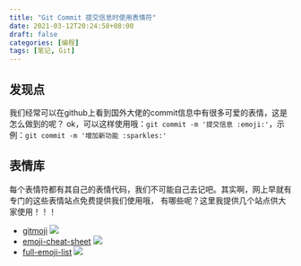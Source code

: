 ```yaml
---
title: "Git Commit 提交信息时使用表情符"
date: 2021-03-12T20:24:58+08:00
draft: false
categories: [编程]
tags: [笔记, Git]
---
```


## 发现点
我们经常可以在github上看到国外大佬的commit信息中有很多可爱的表情，这是怎么做到的呢？
ok，可以这样使用哦：`git commit -m '提交信息 :emoji:'`，示例：`git commit -m '增加新功能 :sparkles:'`

## 表情库
每个表情符都有其自己的表情代码，我们不可能自己去记吧。其实啊，网上早就有专门的这些表情站点免费提供我们使用哦，
有哪些呢？这里我提供几个站点供大家使用！！！
* [gitmoji](https://gitmoji.dev/)
![](https://img.imgdb.cn/item/604b5f0b5aedab222cd33d73.jpg)
* [emoji-cheat-sheet](https://www.webfx.com/tools/emoji-cheat-sheet/)
![](https://img.imgdb.cn/item/604b60495aedab222cd414bf.jpg)
* [full-emoji-list](https://unicode.org/emoji/charts/full-emoji-list.html)
![](https://img.imgdb.cn/item/604b610c5aedab222cd48897.jpg)
